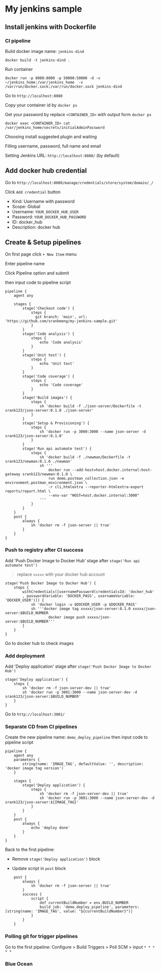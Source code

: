 # My jenkins sample

## Install jenkins with Dockerfile

### CI pipeline

Build docker image name: `jenkins-dind`

```
docker build -t jenkins-dind .
```

Run container
```
docker run -p 8080:8080 -p 50000:50000 -d -v ~/jenkins_home:/var/jenkins_home  -v /var/run/docker.sock:/var/run/docker.sock jenkins-dind
```

Go to `http://localhost:8080`

Copy your container id by `docker ps`

Get your password by replace `<CONTAINER_ID>` with output form `docker ps`

```
docker exec <CONTAINER_ID> cat /var/jenkins_home/secrets/initialAdminPassword
```

Choosing install suggested plugin and waiting

Filling username, password, full name and email 

Setting Jenkins URL: `http://localhost:8080/` (by default)

## Add docker hub credential
Go to `http://localhost:8080/manage/credentials/store/system/domain/_/`

Click `Add credential` button

- Kind: Username with password
- Scope: Global
- Username: `YOUR_DOCKER_HUB_USER`
- Password: `YOUR_DOCKER_HUB_PASSWORD`
- ID: docker_hub
- Description: docker hub

## Create & Setup pipelines

On first page click `+ New Item` menu

Enter pipeline name

Click Pipeline option and submit 

then input code to pipeline script

```
pipeline {
    agent any

    stages {
        stage('Checkout code') {
            steps {
              git branch: 'main', url: 'https://github.com/srankmeng/my-jenkins-sample.git'
            }
        }
        stage('Code analysis') {
            steps {
                echo 'Code analysis'
            }
        }
        stage('Unit test') {
            steps {
                echo 'Unit test'
            }
        }
        stage('Code coverage') {
            steps {
                echo 'Code coverage'
            }
        }
        stage('Build images') {
            steps {
                sh 'docker build -f ./json-server/Dockerfile -t srank123/json-server:0.1.0 ./json-server'
            }
        }
        stage('Setup & Provisioning') {
            steps {
                sh 'docker run -p 3000:3000 --name json-server -d srank123/json-server:0.1.0'
            }
        }
        stage('Run api automate test') {
            steps {
                sh 'docker build -f ./newman/Dockerfile -t srank123/newman:0.1.0 ./newman'
                sh '''
                    docker run --add-host=host.docker.internal:host-gateway srank123/newman:0.1.0 \
                    run demo.postman_collection.json -e environment.postman_environment.json \
                    -r cli,htmlextra --reporter-htmlextra-export reports/report.html \
                    --env-var "HOST=host.docker.internal:3000"
                '''
            }
        }
    }
    post {
        always {
            sh 'docker rm -f json-server || true'
        }
    }
}

```



### Push to registry after CI success

Add 'Push Docker Image to Docker Hub' stage after `stage('Run api automate test')`

>replace `xxxxx` with your docker hub account

```
stage('Push Docker Image to Docker Hub') {
    steps {
        withCredentials([usernamePassword(credentialsId: 'docker_hub'
        , passwordVariable: 'DOCKER_PASS', usernameVariable: 'DOCKER_USER')]) {
            sh 'docker login -u $DOCKER_USER -p $DOCKER_PASS'
            sh '''docker image tag xxxxx/json-server:0.1.0 xxxxx/json-server:$BUILD_NUMBER
                    docker image push xxxxx/json-server:$BUILD_NUMBER'''
        }        
    }
}
```

Go to docker hub to check images

### Add deployment

Add 'Deploy application' stage after `stage('Push Docker Image to Docker Hub')`

```
stage('Deploy application') {
    steps {
        sh 'docker rm -f json-server-dev || true'
        sh 'docker run -p 3001:3000 --name json-server-dev -d srank123/json-server:$BUILD_NUMBER'       
    }
}
```
Go to `http://localhost:3001/`

### Separate CD from CI pipelines
Create the new pipeline name: `demo_deploy_pipeline` then input code to pipeline script
```
pipeline {
    agent any
    parameters {
        string(name: 'IMAGE_TAG', defaultValue: '', description: 'docker image tag version')
    }

    stages {
        stage('Deploy application') {
            steps {
                sh 'docker rm -f json-server-dev || true'
                sh 'docker run -p 3001:3000 --name json-server-dev -d srank123/json-server:${IMAGE_TAG}'       
            }
        }
    }
    post {
        always {
            echo 'deploy done'
        }
    }
}
```

Back to the first pipeline:

- Remove `stage('Deploy application')` block

- Update script in `post` block
```
    post {
        always {
            sh 'docker rm -f json-server || true'
        }
        success {
            script {
                def currentBuildNumber = env.BUILD_NUMBER
                build job: 'demo_deploy_pipeline', parameters: [string(name: 'IMAGE_TAG', value: "${currentBuildNumber}")]
            }
        }
    }
```

### Polling git for trigger pipelines
Go to the first pipeline: Configure > Build Triggers > Poll SCM > input `* * * * *`


### Blue Ocean




